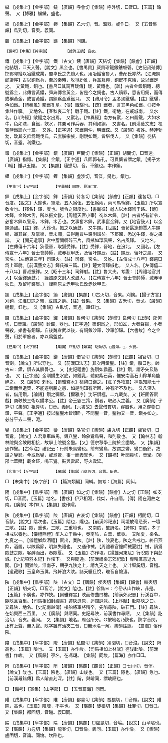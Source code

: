 <!-- { "loadSidebar": true } -->
鐬	【戌集上】【金字部】	鐬	【廣韻】呼會切【集韻】呼外切，□音□。【玉篇】鈴聲。　又【博雅】鐬鐬，盛也。

鐭	【戌集上】【金字部】	鐭	【集韻】乙六切，音。溫器。或作□。　又【五音集韻】烏到切，音奧。義同。

鐮	【戌集上】【金字部】	鐮	【集韻】同鎌。

	【備考】【申集】【艸字部】		【搜眞玉鏡】音衣。

鐵	【戌集上】【金字部】	鐵	〔古文〕銕【唐韻】天結切【集韻】【韻會】【正韻】他結切，□天入聲。【說文】黑金也。【書禹貢】厥貢璆鐵銀鏤砮磬。【史記貨殖傳】邯鄲郭縱以冶鐵成業，蜀卓氏之先趙人也。用冶鐵富魯人，曹邴氏亦然。【江淹銅劒讚序】古以銅爲兵，至於秦時，攻爭紛亂，兵革互興，銅旣不克給，故以鐵足之。　又黃鐵，銅也。【書呂□其罰百鍰傳】鍰，黃鐵也。【疏】古者金銀銅鐵，總號爲金，此傳言黃鐵，舜典傳言黃金，皆是今之銅也。古人贖罪，悉皆用銅，而傳或稱黃金，或言黃鐵，謂銅爲金爲鐵耳。　又【禮月令】孟冬駕鐵驪。【註】鐵驪，色如鐵。【詩秦風】駟鐵孔阜。【傳】鐵驪也。【疏】鐵者，言其黑色如鐵。◎按今集註作驖。　又地名。【春秋哀二年】戰于鐵。【註】鐵，衞地，在戚城南。　又水名。【山海經】敝鐵之水出焉。　又獸名。【神異經】南方有獸，名曰齧鐵，大如水牛，色如漆，食鐵，飮水，其糞可作兵器，其利如鋼。　又書名。【前漢藝文志】桓寬鹽鐵論六十篇。　又姓。【正字通】宋鐵南仲，明鐵鉉。又【廣韻】複姓。赫連勃勃，攺其支庶爲鐵伐氏，云庶朕宗族，剛銳如鐵，皆堪伐人。　又【集韻】徒結切，音耊。利鐵也。

鐶	【戌集上】【金字部】	鐶	【廣韻】戸關切【集韻】【正韻】胡關切，□音還。【廣韻】指鐶。【集韻】金鐶。【正字通】凡圜郭有孔，可貫繫者謂之鐶。【揚子太□經】錘以玉鐶。　又【集韻】隨戀切，音。車鐶也。本作鋗。

鐷	【戌集上】【金字部】	鐷	【集韻】虛涉切，音偞。鋌也，鐶也。

	【午集下】【示字部】		【字彙補】同齊。見漢□文。

鐸	【戌集上】【金字部】	鐸	【唐韻】待各切【集韻】【韻會】【正韻】達各切，□音度。【說文】大鈴也。軍法，五人爲伍，五伍爲兩，兩司馬執鐸。【玉篇】所以宣敎令也。【釋名】鐸，度也。號令之限度也。【書胤征】遒人以木鐸徇于路。【傳】木鐸，金鈴木舌，所以振文敎。【周禮天官小宰】徇以木鐸。【註】古者將有新令，必奮木鐸以警衆。木鐸，木舌也。文事奮木鐸，武事奮金鐸。又【地官鼓人】以金鐸通鼓。【註】鐸，大鈴也。振之以通鼓。　又牛鐸。【世說】晉荀勗逢趙賈人牛鐸鳴，識其聲，及掌樂，音未調，曰得趙賈牛鐸則諧矣。下郡國，悉送牛鐸，得之果諧。　又【開元遺事】宮中簷閒縣碎玉片，風搖如環珮聲，名占風鐸。　又地名。【左傳僖十六年】狄侵晉，取狐受鐸。【註】受鐸，晉地，在汾北。　又國名。【左傳宣十六年】晉士會帥師，滅赤狄甲氏，及留吁鐸辰。【註】鐸辰，留吁之屬。　又宮名。【左傳哀三年】司鐸火。【註】司鐸，宮名。　又姓。【左傳成十八年】鐸遏□爲上軍尉。【前漢藝文志】鐸氏微三篇。【註】楚太傅鐸椒也。　又人名。【左傳僖二十八年】曹叔振鐸。又【昭十三年】司鐸射。【註】魯大夫。考證：〔【周禮地官封人】以金鐸通鼓。〕　謹照原文封人改鼓人。〔【左傳宣十六年】晉士會帥師，滅赤甲狄氏，及留吁鐸辰。〕　謹照原文赤甲狄氏改赤狄甲氏。 

鐹	【戌集上】【金字部】	鐹	【廣韻】【集韻】□古火切，音果。刈鉤。【揚子方言】刈鉤，江淮□楚之閒，或謂之鐹。【註】音果。　又【集韻】古禾切，音戈。【廣韻】鐹錕，釭也。　又【集韻】古臥切，音過。車釭也。

鑼	【戌集上】【金字部】	鑼	【廣韻】魯何切【集韻】【韻會】良何切【正韻】郞何切，□音羅。【廣韻】鈔鑼，器也。【正字通】築銅爲之，形如盆，大者聲揚，小者聲殺。樂書有銅鑼。自後魏宣武以後，有銅鈸沙羅，沙羅卽鑼。【六書故】今之金聲，用於軍旅者。亦以爲盥盆。

	【巳集中】【火字部】		【集韻】戸孔切【類篇】胡動切，□音澒。□，火貌。

鑽	【戌集上】【金字部】	鑽	【唐韻】借官切【集韻】【韻會】【正韻】祖官切，□音劗。【說文】所以穿也。　又【前漢□法志】其次用鑽鑿。【註】鑽，臏□也。師古曰：鑽，鑽去其臏骨也。　又【史記禮書】施鑽如蠭蠆。【註】鑽，謂矛矢及鏃也。　又【正字通】金剛鑽生水底，如鐘乳，體似紫石英，惟安南高石山羚羊角能碎之。　又【廣韻】刺也。【爾雅釋木】樝棃曰鑽之。【莊子外物篇】神龜知能七十二鑽而無遺筴，不能避刳腸之患，如是則知有所困，神有所不及也。　又凡深入者，借用鑽。【論語】鑽之彌堅。【爾雅序】沈硏鑽極，二九載矣。又【班固答賔戲】商鞅挾三術以鑽孝公。【註】帝王霸三策，鑽者，取必入之義。　又【廣韻】子算切【集韻】祖算切，□音。義同。【六書故】去聲借貫切，穿器也。用之穿物曰鑽，平聲。【正字通】按以鑿鑿木皆讀昨，不聞鑿一音，鑿物又一音，鑽亦如之。必分平去二聲，泥。

鑾	【戌集上】【金字部】	鑾	【唐韻】洛官切【集韻】盧丸切【正韻】盧官切，□音鸞。【說文】人君乗車四馬，鑣八鑾，鈴象鸞鳥聲，和則敬也。　又【翰林志】翰林院與金坡殿相接，故學士院號金鑾。【又】德宗移學士院於金鑾坡。　又【集韻】通作鸞。【古今注】禮記云：行前朱鳥鸞也。前有鸞鳥，故謂之鸞。鸞口銜鈴，故謂之鑾鈴。今或爲鑾，或爲鸞，事一而義異也。　又【韻補】叶閭員切，音攣。【劉邵七華賦】載金鉦，鳴玉鸞。鼓興雷起，野火雲延。

	【卯集下】【斤字部】		【廣韻】【集韻】□章恕切，音翥。斫也。

□	【未集中】【糸字部】	□	【篇海類編】同糾。備考：【海篇】同糾。

陑	【戌集中】【阜字部】	陑	【廣韻】如之切【集韻】【韻會】人之切【正韻】如支切，□音而。【玉篇】地名。【書序】伊尹相湯，伐桀，升自陑。【傳】陑在河曲之南。【廣韻】本作□。【集韻】或作隭。

陔	【戌集中】【阜字部】	陔	【唐韻】古哀切【集韻】【韻會】【正韻】柯開切，□音該。【說文】階次也。【玉篇】階也，隴也。【前漢郊祀志】祠壇放亳忌泰，一壇三陔。【註】陔，重也。三陔，三重壇也。　又南陔，笙詩名。【詩序】南陔，孝子相戒以養也。【儀禮燕禮】笙入立于縣中，奏南陔，白華，華黍。　又陔夏，樂名。九夏之一。【儀禮鄕飮酒禮】賔出，奏陔。【註】陔，陔夏也。陔之言戒也。終日燕飮，酒罷，以陔爲節，明無失禮也。　又通作祴。【周禮春官鐘師祴夏註】祴，讀爲陔鼓之陔。客醉而出，奏陔夏。　又【玉篇】亦作垓。【揚雄河東賦】行睨陔下與彭城。【史記項羽本紀】作垓下。　又與閡通。【前漢禮樂志郊祀歌】專精厲意逝九閡。【註】閡猶陔。淮南子，期乎九陔之上，請九天之上也。　又叶堅奚切，音稽。【道藏歌】玉皇命玉眞，飛軒浪大陔。諸天驩且悅，瓊音自愴淒。

陕	【戌集中】【阜字部】	陜	〔古文〕□【唐韻】侯夾切【集韻】【韻會】轄夾切【正韻】胡夾切，□音洽。【說文】隘也。【註】徐鉉曰：今俗从山作峽，非是。【玉篇】不廣也。亦作狹。【爾雅釋宮】陜而修曲曰樓。【前漢郊祀志】行溪谷中，阸陜且百里。【司馬相如封禪書】迹陜遜原，迥闊詠沫。【上林賦】赴隘陜之口。　又尋陜，地名。【史記南越傳】樓船將軍將精卒，先陷尋陜，破石門。【註】尋陜，在始興西三百里。　又【廣韻】與陿同。史記尋陜，前漢書作尋陿。　又【集韻】訖洽切，音夾。義同。　又【集韻】地名。周召所分。○按地名乃陝也。陝字音閃，止有上聲，無入聲。陜字雖有洽夾二音，□無地名一解。集韻註誤。　【篇海】俗作陝。

陖	【戌集中】【阜字部】	陖	【唐韻】私閏切【集韻】須閏切，□音浚。【說文】陗高也。【玉篇】險也。　又【玉篇】亦作峻。【司馬相如上林賦】徑陖赴險。【前漢書】作峻。　又【廣韻】亭名，在馮翊。　【集韻】同埈。【篇海】亦作□□。

陗	【戌集中】【阜字部】	陗	【廣韻】【集韻】【韻會】【正韻】□七肖切，音俏。【說文】陖也。【玉篇】險也。【廣韻】山峻也。　又【玉篇】隱也。【廣韻】急也。【前漢鼂錯傳】爲人陗直刻深。【註】陗，與峭同，謂峻陿也。

□	【備考】【寅集】【山字部】	□	【五音篇海】同岡。

陮	【戌集中】【阜字部】	陮	【唐韻】都辠切【集韻】覩猥切，□音頧。【說文】陮隗，高也。【玉篇】陮隗，不平也。　又【廣韻】徒猥切【集韻】杜罪切，□音□。又【集韻】都回切，音磓。義□同。

陯	【戌集中】【阜字部】	陯	【唐韻】【集韻】□盧昆切，音崘。【說文】山阜陷也。　又【廣韻】力迍切【集韻】龍春切，□音倫。義同。【玉篇】亦作淪。　又【集韻】盧困切，音論。同埨。坎陷也。


